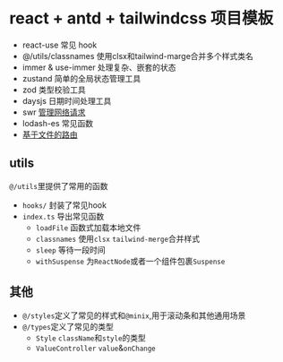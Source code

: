 # react + antd + tailwindcss 项目模板

- react-use 常见 hook
- @/utils/classnames 使用clsx和tailwind-marge合并多个样式类名
- immer & use-immer 处理复杂、嵌套的状态
- zustand 简单的全局状态管理工具
- zod 类型校验工具
- daysjs 日期时间处理工具
- swr [管理网络请求](./useSWR.md)
- lodash-es 常见函数
- [基于文件的路由](./file-based-router.md)

## utils

`@/utils`里提供了常用的函数

- `hooks/` 封装了常见hook
- `index.ts` 导出常见函数
  - `loadFile` 函数式加载本地文件
  - `classnames` 使用`clsx` `tailwind-merge`合并样式
  - `sleep` 等待一段时间
  - `withSuspense` 为`ReactNode`或者一个组件包裹`Suspense`

## 其他

- `@/styles`定义了常见的样式和`@minix`,用于滚动条和其他通用场景
- `@/types`定义了常见的类型
  - `Style` `className`和`style`的类型
  - `ValueController` `value`&`onChange`

